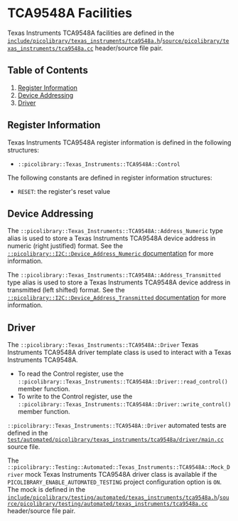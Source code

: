 # TCA9548A Facilities
Texas Instruments TCA9548A facilities are defined in the
[`include/picolibrary/texas_instruments/tca9548a.h`](https://github.com/apcountryman/picolibrary/blob/main/include/picolibrary/texas_instruments/tca9548a.h)/[`source/picolibrary/texas_instruments/tca9548a.cc`](https://github.com/apcountryman/picolibrary/blob/main/source/picolibrary/texas_instruments/tca9548a.cc)
header/source file pair.

## Table of Contents
1. [Register Information](#register-information)
1. [Device Addressing](#device-addressing)
1. [Driver](#driver)

## Register Information
Texas Instruments TCA9548A register information is defined in the following structures:
- `::picolibrary::Texas_Instruments::TCA9548A::Control`

The following constants are defined in register information structures:
- `RESET`: the register's reset value

## Device Addressing
The `::picolibrary::Texas_Instruments::TCA9548A::Address_Numeric` type alias is used to
store a Texas Instruments TCA9548A device address in numeric (right justified) format.
See the [`::picolibrary::I2C::Device_Address_Numeric` documentation](../../i2c.md#device)
for more information.

The `::picolibrary::Texas_Instruments::TCA9548A::Address_Transmitted` type alias is used
to store a Texas Instruments TCA9548A device address in transmitted (left shifted) format.
See the [`::picolibrary::I2C::Device_Address_Transmitted`
documentation](../../i2c.md#device) for more information.

## Driver
The `::picolibrary::Texas_Instruments::TCA9548A::Driver` Texas Instruments TCA9548A driver
template class is used to interact with a Texas Instruments TCA9548A.
- To read the Control register, use the
  `::picolibrary::Texas_Instruments::TCA9548A::Driver::read_control()` member function.
- To write to the Control register, use the
  `::picolibrary::Texas_Instruments::TCA9548A::Driver::write_control()` member function.

`::picolibrary::Texas_Instruments::TCA9548A::Driver` automated tests are defined in the
[`test/automated/picolibrary/texas_instruments/tca9548a/driver/main.cc`](https://github.com/apcountryman/picolibrary/blob/main/test/automated/picolibrary/texas_instruments/tca9548a/driver/main.cc)
source file.

The `::picolibrary::Testing::Automated::Texas_Instruments::TCA9548A::Mock_Driver` mock
Texas Instruments TCA9548A driver class is available if the
`PICOLIBRARY_ENABLE_AUTOMATED_TESTING` project configuration option is `ON`.
The mock is defined in the
[`include/picolibrary/testing/automated/texas_instruments/tca9548a.h`](https://github.com/apcountryman/picolibrary/blob/main/include/picolibrary/testing/automated/texas_instruments/tca9548a.h)/[`source/picolibrary/testing/automated/texas_instruments/tca9548a.cc`](https://github.com/apcountryman/picolibrary/blob/main/source/picolibrary/testing/automated/texas_instruments/tca9548a.cc)
header/source file pair.
